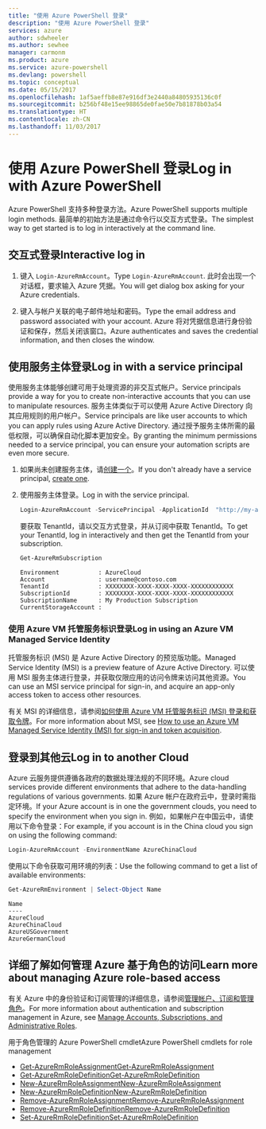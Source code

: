 ```yaml
---
title: "使用 Azure PowerShell 登录"
description: "使用 Azure PowerShell 登录"
services: azure
author: sdwheeler
ms.author: sewhee
manager: carmonm
ms.product: azure
ms.service: azure-powershell
ms.devlang: powershell
ms.topic: conceptual
ms.date: 05/15/2017
ms.openlocfilehash: 1af5aeffb8e87e916df3e2440a84805935136c0f
ms.sourcegitcommit: b256bf48e15ee98865de0fae50e7b81878b03a54
ms.translationtype: HT
ms.contentlocale: zh-CN
ms.lasthandoff: 11/03/2017
---
```

# <a name="log-in-with-azure-powershell"></a><span data-ttu-id="86b1e-103">使用 Azure PowerShell 登录</span><span class="sxs-lookup"><span data-stu-id="86b1e-103">Log in with Azure PowerShell</span></span>

<span data-ttu-id="86b1e-104">Azure PowerShell 支持多种登录方法。</span><span class="sxs-lookup"><span data-stu-id="86b1e-104">Azure PowerShell supports multiple login methods.</span></span> <span data-ttu-id="86b1e-105">最简单的初始方法是通过命令行以交互方式登录。</span><span class="sxs-lookup"><span data-stu-id="86b1e-105">The simplest way to get started is to log in interactively at the command line.</span></span>

## <a name="interactive-log-in"></a><span data-ttu-id="86b1e-106">交互式登录</span><span class="sxs-lookup"><span data-stu-id="86b1e-106">Interactive log in</span></span>

1. <span data-ttu-id="86b1e-107">键入 `Login-AzureRmAccount`。</span><span class="sxs-lookup"><span data-stu-id="86b1e-107">Type `Login-AzureRmAccount`.</span></span> <span data-ttu-id="86b1e-108">此时会出现一个对话框，要求输入 Azure 凭据。</span><span class="sxs-lookup"><span data-stu-id="86b1e-108">You will get dialog box asking for your Azure credentials.</span></span>

2. <span data-ttu-id="86b1e-109">键入与帐户关联的电子邮件地址和密码。</span><span class="sxs-lookup"><span data-stu-id="86b1e-109">Type the email address and password associated with your account.</span></span> <span data-ttu-id="86b1e-110">Azure 将对凭据信息进行身份验证和保存，然后关闭该窗口。</span><span class="sxs-lookup"><span data-stu-id="86b1e-110">Azure authenticates and saves the credential information, and then closes the window.</span></span>

## <a name="log-in-with-a-service-principal"></a><span data-ttu-id="86b1e-111">使用服务主体登录</span><span class="sxs-lookup"><span data-stu-id="86b1e-111">Log in with a service principal</span></span>

<span data-ttu-id="86b1e-112">使用服务主体能够创建可用于处理资源的非交互式帐户。</span><span class="sxs-lookup"><span data-stu-id="86b1e-112">Service principals provide a way for you to create non-interactive accounts that you can use to manipulate resources.</span></span> <span data-ttu-id="86b1e-113">服务主体类似于可以使用 Azure Active Directory 向其应用规则的用户帐户。</span><span class="sxs-lookup"><span data-stu-id="86b1e-113">Service principals are like user accounts to which you can apply rules using Azure Active Directory.</span></span> <span data-ttu-id="86b1e-114">通过授予服务主体所需的最低权限，可以确保自动化脚本更加安全。</span><span class="sxs-lookup"><span data-stu-id="86b1e-114">By granting the minimum permissions needed to a service principal, you can ensure your automation scripts are even more secure.</span></span>

1. <span data-ttu-id="86b1e-115">如果尚未创建服务主体，请[创建一个](create-azure-service-principal-azureps.md)。</span><span class="sxs-lookup"><span data-stu-id="86b1e-115">If you don't already have a service principal, [create one](create-azure-service-principal-azureps.md).</span></span>

2. <span data-ttu-id="86b1e-116">使用服务主体登录。</span><span class="sxs-lookup"><span data-stu-id="86b1e-116">Log in with the service principal.</span></span>

    ```powershell
    Login-AzureRmAccount -ServicePrincipal -ApplicationId  "http://my-app" -Credential $pscredential -TenantId $tenantid
    ```

    <span data-ttu-id="86b1e-117">要获取 TenantId，请以交互方式登录，并从订阅中获取 TenantId。</span><span class="sxs-lookup"><span data-stu-id="86b1e-117">To get your TenantId, log in interactively and then get the TenantId from your subscription.</span></span>

    ```powershell
    Get-AzureRmSubscription
    ```

    ```
    Environment           : AzureCloud
    Account               : username@contoso.com
    TenantId              : XXXXXXXX-XXXX-XXXX-XXXX-XXXXXXXXXXXX
    SubscriptionId        : XXXXXXXX-XXXX-XXXX-XXXX-XXXXXXXXXXXX
    SubscriptionName      : My Production Subscription
    CurrentStorageAccount :
    ```

### <a name="log-in-using-an-azure-vm-managed-service-identity"></a><span data-ttu-id="86b1e-118">使用 Azure VM 托管服务标识登录</span><span class="sxs-lookup"><span data-stu-id="86b1e-118">Log in using an Azure VM Managed Service Identity</span></span>

<span data-ttu-id="86b1e-119">托管服务标识 (MSI) 是 Azure Active Directory 的预览版功能。</span><span class="sxs-lookup"><span data-stu-id="86b1e-119">Managed Service Identity (MSI) is a preview feature of Azure Active Directory.</span></span> <span data-ttu-id="86b1e-120">可以使用 MSI 服务主体进行登录，并获取仅限应用的访问令牌来访问其他资源。</span><span class="sxs-lookup"><span data-stu-id="86b1e-120">You can use an MSI service principal for sign-in, and acquire an app-only access token to access other resources.</span></span>

<span data-ttu-id="86b1e-121">有关 MSI 的详细信息，请参阅[如何使用 Azure VM 托管服务标识 (MSI) 登录和获取令牌](/azure/active-directory/msi-how-to-get-access-token-using-msi)。</span><span class="sxs-lookup"><span data-stu-id="86b1e-121">For more information about MSI, see [How to use an Azure VM Managed Service Identity (MSI) for sign-in and token acquisition](/azure/active-directory/msi-how-to-get-access-token-using-msi).</span></span>

## <a name="log-in-to-another-cloud"></a><span data-ttu-id="86b1e-122">登录到其他云</span><span class="sxs-lookup"><span data-stu-id="86b1e-122">Log in to another Cloud</span></span>

<span data-ttu-id="86b1e-123">Azure 云服务提供遵循各政府的数据处理法规的不同环境。</span><span class="sxs-lookup"><span data-stu-id="86b1e-123">Azure cloud services provide different environments that adhere to the data-handling regulations of various governments.</span></span> <span data-ttu-id="86b1e-124">如果 Azure 帐户在政府云中，登录时需指定环境。</span><span class="sxs-lookup"><span data-stu-id="86b1e-124">If your Azure account is in one the government clouds, you need to specify the environment when you sign in.</span></span> <span data-ttu-id="86b1e-125">例如，如果帐户在中国云中，请使用以下命令登录：</span><span class="sxs-lookup"><span data-stu-id="86b1e-125">For example, if you account is in the China cloud you sign on using the following command:</span></span>

```powershell
Login-AzureRmAccount -EnvironmentName AzureChinaCloud
```

<span data-ttu-id="86b1e-126">使用以下命令获取可用环境的列表：</span><span class="sxs-lookup"><span data-stu-id="86b1e-126">Use the following command to get a list of available environments:</span></span>

```powershell
Get-AzureRmEnvironment | Select-Object Name
```

```
Name
----
AzureCloud
AzureChinaCloud
AzureUSGovernment
AzureGermanCloud
```

## <a name="learn-more-about-managing-azure-role-based-access"></a><span data-ttu-id="86b1e-127">详细了解如何管理 Azure 基于角色的访问</span><span class="sxs-lookup"><span data-stu-id="86b1e-127">Learn more about managing Azure role-based access</span></span>

<span data-ttu-id="86b1e-128">有关 Azure 中的身份验证和订阅管理的详细信息，请参阅[管理帐户、订阅和管理角色](/azure/active-directory/role-based-access-control-configure)。</span><span class="sxs-lookup"><span data-stu-id="86b1e-128">For more information about authentication and subscription management in Azure, see [Manage Accounts, Subscriptions, and Administrative Roles](/azure/active-directory/role-based-access-control-configure).</span></span>

<span data-ttu-id="86b1e-129">用于角色管理的 Azure PowerShell cmdlet</span><span class="sxs-lookup"><span data-stu-id="86b1e-129">Azure PowerShell cmdlets for role management</span></span>

* [<span data-ttu-id="86b1e-130">Get-AzureRmRoleAssignment</span><span class="sxs-lookup"><span data-stu-id="86b1e-130">Get-AzureRmRoleAssignment</span></span>](/powershell/module/AzureRM.Resources/Get-AzureRmRoleAssignment)
* [<span data-ttu-id="86b1e-131">Get-AzureRmRoleDefinition</span><span class="sxs-lookup"><span data-stu-id="86b1e-131">Get-AzureRmRoleDefinition</span></span>](/powershell/module/AzureRM.Resources/Get-AzureRmRoleDefinition)
* [<span data-ttu-id="86b1e-132">New-AzureRmRoleAssignment</span><span class="sxs-lookup"><span data-stu-id="86b1e-132">New-AzureRmRoleAssignment</span></span>](/powershell/module/AzureRM.Resources/New-AzureRmRoleAssignment)
* [<span data-ttu-id="86b1e-133">New-AzureRmRoleDefinition</span><span class="sxs-lookup"><span data-stu-id="86b1e-133">New-AzureRmRoleDefinition</span></span>](/powershell/module/AzureRM.Resources/New-AzureRmRoleDefinition)
* [<span data-ttu-id="86b1e-134">Remove-AzureRmRoleAssignment</span><span class="sxs-lookup"><span data-stu-id="86b1e-134">Remove-AzureRmRoleAssignment</span></span>](/powershell/module/AzureRM.Resources/Remove-AzureRmRoleAssignment)
* [<span data-ttu-id="86b1e-135">Remove-AzureRmRoleDefinition</span><span class="sxs-lookup"><span data-stu-id="86b1e-135">Remove-AzureRmRoleDefinition</span></span>](/powershell/module/AzureRM.Resources/Remove-AzureRmRoleDefinition)
* [<span data-ttu-id="86b1e-136">Set-AzureRmRoleDefinition</span><span class="sxs-lookup"><span data-stu-id="86b1e-136">Set-AzureRmRoleDefinition</span></span>](/powershell/moduel/AzureRM.Resources/Set-AzureRmRoleDefinition)
